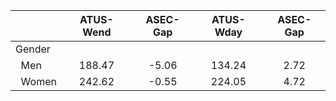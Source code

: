 
|                      |    ATUS-Wend |     ASEC-Gap |    ATUS-Wday |     ASEC-Gap |
| -------------------- | :----------: | :----------: | :----------: | :----------: |
| Gender               |              |              |              |              |
| &nbsp;&nbsp;Men      |       188.47 |        -5.06 |       134.24 |         2.72 |
| &nbsp;&nbsp;Women    |       242.62 |        -0.55 |       224.05 |         4.72 |

